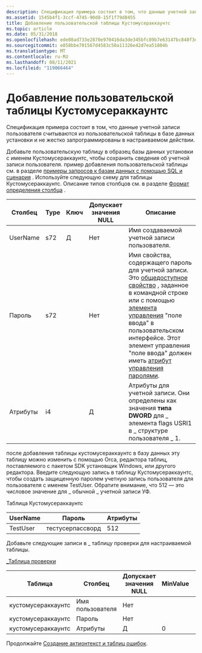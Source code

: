 ```yaml
---
description: Спецификация примера состоит в том, что данные учетной записи пользователя считываются из пользовательской таблицы в базе данных установки и не жестко запрограммированы в настраиваемом действии.
ms.assetid: 1545b4f1-3ccf-4745-90d8-15f1f79d8455
title: Добавление пользовательской таблицы Кустомусераккаунтс
ms.topic: article
ms.date: 05/31/2018
ms.openlocfilehash: ede08ad733e2870e970416da3de345bfc89b7e63147bc848f3d36ffe66721585
ms.sourcegitcommit: e858bbe701567d4583c50a11326e42d7ea51804b
ms.translationtype: MT
ms.contentlocale: ru-RU
ms.lasthandoff: 08/11/2021
ms.locfileid: "119066464"
---
```

# <a name="adding-a-custom-customuseraccounts-table"></a>Добавление пользовательской таблицы Кустомусераккаунтс

Спецификация примера состоит в том, что данные учетной записи пользователя считываются из пользовательской таблицы в базе данных установки и не жестко запрограммированы в настраиваемом действии.

Добавьте пользовательскую таблицу в образец базы данных установки с именем Кустомусераккаунтс, чтобы сохранить сведения об учетной записи пользователя. пример добавления пользовательской таблицы см. в разделе [примеры запросов к базам данных с помощью SQL и сценария](examples-of-database-queries-using-sql-and-script.md) . Используйте следующую схему для таблицы Кустомусераккаунтс. Описание типов столбцов см. в разделе [Формат определения столбца](column-definition-format.md) .



| Столбец     | Type | Ключ | Допускает значения NULL | Описание                                                                                                                                                                                                                                                                                                |
|------------|------|-----|----------|------------------------------------------------------------------------------------------------------------------------------------------------------------------------------------------------------------------------------------------------------------------------------------------------------------|
| UserName   | s72  | Д   | Нет        | Имя создаваемой учетной записи пользователя.                                                                                                                                                                                                                                                                        |
| Пароль   | s72  |     | Нет        | Имя свойства, содержащего пароль для учетной записи. Это [общедоступное свойство](public-properties.md) , заданное в командной строке или с помощью [элемента управления](edit-control.md) "поле ввода" в пользовательском интерфейсе. Этот элемент управления "поле ввода" должен иметь [атрибут управления паролями](password-control-attribute.md). |
| Атрибуты | i4   |     | Д        | Атрибуты для учетной записи. Они определены как значения **типа DWORD** для \_ элемента flags USRI1 в \_ структуре пользователя \_ 1.                                                                                                                                                                              |



 

после добавления таблицы кустомусераккаунтс в базу данных эту таблицу можно изменить с помощью Orca, редактора таблиц, поставляемого с пакетом SDK установщик Windows, или другого редактора. Введите следующую запись в таблицу Кустомусераккаунтс, чтобы создать защищенную паролем учетную запись пользователя для пользователя с именем TestUser. Обратите внимание, что 512 — это числовое значение для \_ обычной \_ учетной записи УФ.

Таблица Кустомусераккаунтс



| UserName | Пароль         | Атрибуты |
|----------|------------------|------------|
| TestUser | тестусерпассворд | 512        |



 

Добавьте следующие записи в \_ таблицу проверки для настраиваемой таблицы.

[\_Таблица проверки](-validation-table.md)



| Таблица              | Столбец     | Допускает значения NULL | MinValue | MaxValue   | кэйтабле | KeyColumn | Категория                     | Присвойте параметру | Описание |
|--------------------|------------|----------|----------|------------|----------|-----------|------------------------------|-----|-------------|
| кустомусераккаунтс | Имя пользователя   | Нет        |          |            |          |           | [Text](text.md)             |     |             |
| кустомусераккаунтс | Пароль   | Нет        |          |            |          |           | [Идентификатор](identifier.md) |     |             |
| кустомусераккаунтс | Атрибуты | Д        | 0        | 2147483647 |          |           | null                         |     |             |



 

Продолжайте [Создание актионтекст и таблиц ошибок](authoring-the-actiontext-and-error-tables.md).

 

 



